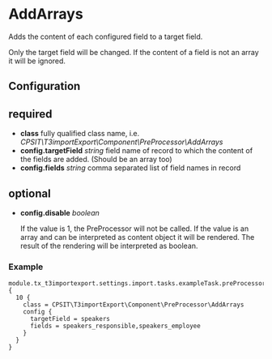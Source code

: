 AddArrays
=========

Adds the content of each configured field to a target field. 

Only the target field will be changed. If the content of a field is not an array it will be ignored.

## Configuration
## required
* **class** fully qualified class name, i.e. *CPSIT\T3importExport\Component\PreProcessor\AddArrays*
* **config.targetField** *string* field name of record to which the content of the fields are added. (Should be an array too)
* **config.fields** *string* comma separated list of field names in record

## optional
* **config.disable** *boolean*

    If the value is 1, the PreProcessor will not be called. 
    If the value is an array and can be interpreted as content object it will be rendered. The result of the rendering
    will be interpreted as boolean. 

### Example
```
module.tx_t3importexport.settings.import.tasks.exampleTask.preProcessors {
  10 {
    class = CPSIT\T3importExport\Component\PreProcessor\AddArrays
    config {
      targetField = speakers
      fields = speakers_responsible,speakers_employee
    }
  }
}
```